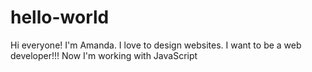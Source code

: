 # hello-world

Hi everyone!
I'm Amanda. I love to design websites.
I want to be a web developer!!!
Now I'm working with JavaScript
